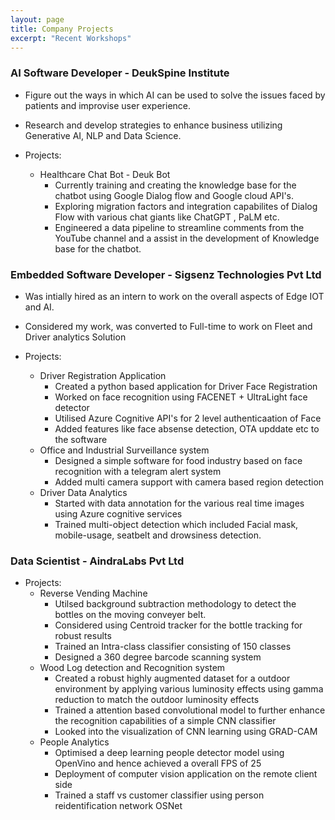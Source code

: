 ```yaml
---
layout: page
title: Company Projects
excerpt: "Recent Workshops"
---
```


### AI Software Developer - DeukSpine Institute
   - Figure out the ways in which AI can be used to solve the issues faced by patients and improvise user experience.
   - Research and develop strategies to enhance business utilizing Generative AI, NLP and Data Science.

   - Projects:
      - Healthcare Chat Bot - Deuk Bot
         - Currently training and creating the knowledge base for the chatbot using Google Dialog flow and Google cloud API's.
         - Exploring migration factors and integration capabilites of Dialog Flow with various chat giants like ChatGPT , PaLM etc.
         - Engineered a data pipeline to streamline comments from the YouTube channel and a assist in the development of Knowledge base for the chatbot.

### Embedded Software Developer - Sigsenz Technologies Pvt Ltd
   - Was intially hired as an intern to work on the overall aspects of Edge IOT and AI.
   - Considered my work, was converted to Full-time to work on Fleet and Driver analytics Solution

   - Projects:
      - Driver Registration Application  
         - Created a python based application for Driver Face Registration
         - Worked on face recognition using FACENET + UltraLight face detector
         - Utilised Azure Cognitive API's for 2 level authenticaation of Face
         - Added features like face absense detection, OTA upddate etc to the software
      - Office and Industrial Surveillance system
         - Designed a simple software for food industry based on face recognition with a telegram alert system
         - Added multi camera support with camera based region detection
      - Driver Data Analytics
         - Started with data annotation for the various real time images using Azure cognitive services
         - Trained multi-object detection which included Facial mask, mobile-usage, seatbelt and drowsiness detection.

### Data Scientist - AindraLabs Pvt Ltd
- Projects:
   - Reverse Vending Machine
      - Utilsed background subtraction methodology to detect the bottles on the moving conveyer belt.
      - Considered using Centroid tracker for the bottle tracking for robust results
      - Trained an Intra-class classifier consisting of 150 classes
      - Designed a 360 degree barcode scanning system  
   - Wood Log detection and Recognition system
      - Created a robust highly augmented dataset for a outdoor environment by applying 
         various luminosity effects using gamma reduction to match the outdoor luminosity effects
      - Trained a attention based convolutional model to further enhance the recognition
      capabilities of a simple CNN classifier
      - Looked into the visualization of CNN learning using GRAD-CAM
   - People Analytics
      - Optimised a deep learning people detector model using OpenVino and hence achieved a overall FPS of 25
      - Deployment of computer vision application on the remote client side
      - Trained a staff vs customer classifier using person reidentification network OSNet 

